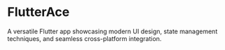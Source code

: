 # FlutterAce
A versatile Flutter app showcasing modern UI design, state management techniques, and seamless cross-platform integration.
